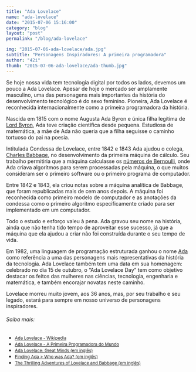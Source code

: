 ```yaml
---
title: "Ada Lovelace"
name: "ada-lovelace"
date: "2015-07-06 15:16:00"
category: "blog"
layout: "post"
permalink: "/blog/ada-lovelace"

img: "2015-07-06-ada-lovelace/ada.jpg"
subtitle: "Personagens Inspiradores: A primeira programadora"
author: "42i"
thumb: "2015-07-06-ada-lovelace/ada-thumb.jpg"
---
```

<span class="dropcap">S</span>e hoje nossa vida tem tecnologia digital por todos os lados, devemos um pouco a Ada Lovelace. Apesar de hoje o mercado ser amplamente masculino, uma das personagens mais importantes da história do desenvolvimento tecnológico é do sexo feminino. Pioneira, Ada Lovelace é reconhecida internacionalmente como a primeira programadora da história.

Nascida em 1815 com o nome Augusta Ada Byron e única filha legítima de <a href="https://pt.wikipedia.org/wiki/Lord_Byron" target="_blank">Lord Byron</a>, Ada teve criação científica desde pequena. Estudiosa de matemática, a mãe de Ada não queria que a filha seguisse o caminho tortuoso do pai na poesia.

Intitulada Condessa de Lovelace, entre 1842 e 1843 Ada ajudou o colega, <a href="https://pt.wikipedia.org/wiki/Charles_Babbage" target="_blank">Charles Babbage</a>, no desenvolvimento da primeira máquina de cálculo. Seu trabalho permitiria que a máquina calculasse os <a href="https://pt.wikipedia.org/wiki/N%C3%BAmeros_de_Bernoulli" target="_blank">números de Bernoulli</a>, onde Ada criava algoritmos para serem processadas pela máquina, o que muitos consideram ser o primeiro software ou o primeiro programa de computador.

Entre 1842 e 1843, ela criou notas sobre a máquina analítica de Babbage, que foram republicadas mais de cem anos depois. A máquina foi reconhecida como primeiro modelo de computador e as anotações da condessa como o primeiro algoritmo especificamente criado para ser implementado em um computador.

Todo o estudo e esforço valeu à pena. Ada gravou seu nome na história, ainda que não tenha tido tempo de aproveitar esse sucesso, já que a máquina que ela ajudou a criar não foi construída durante o seu tempo de vida.

Em 1982, uma linguagem de programação estruturada ganhou o nome <a href="https://pt.wikipedia.org/wiki/Ada_(linguagem_de_programa%C3%A7%C3%A3o)" target="_blank">Ada</a> como referência a uma das personagens mais representativas da história da tecnologia. Ada Lovelace também tem uma data em sua homenagem: celebrado no dia 15 de outubro, o “Ada Lovelace Day” tem como objetivo destacar os feitos das mulheres nas ciências, tecnologia, engenharia e matemática, e também encorajar novatas neste caminho.

Lovelace morreu muito jovem, aos 36 anos, mas, por seu trabalho e seu legado, estará para sempre em nosso universo de personagens inspiradores.

<h6>Saiba mais:</h6>
<ul>
  <li><a href="https://pt.wikipedia.org/wiki/Ada_Lovelace" target="_blank"><small>Ada Lovelace - Wikipedia</small></a></li>
  <li><a href="http://hypescience.com/google-doodle-homenageia-ada-lovelace-a-primeira-programadora-do-mundo/" target="_blank"><small>Ada Lovelace - A Primeira Programadora do Mundo</small></a></li>
  <li><a href="https://www.youtube.com/watch?v=uBbVbqRvqTM" target="_blank"><small>Ada Lovelace: Great Minds (em inglês)</small></li>
  <li><a href="http://findingada.com/about/who-was-ada/" target="_blank"><small>Finding Ada > Who was Ada? (em inglês)</small></a></li>
  <li><a href="http://sydneypadua.com/2dgoggles/comics/" target="_blank"><small>The Thrilling Adventures of Lovelace and Babbage (em inglês)</small></a></li>
</ul>
